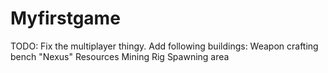 # Myfirstgame
TODO:
Fix the multiplayer thingy.
Add following buildings:
  Weapon crafting bench
  "Nexus"
  Resources
  Mining Rig
  Spawning area
